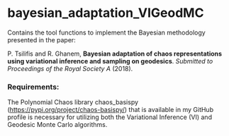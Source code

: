 # bayesian_adaptation_VIGeodMC
Contains the tool functions to implement the Bayesian methodology presented in the paper:

P. Tsilifis and R. Ghanem, **Bayesian adaptation of chaos representations using variational inference and sampling on geodesics**. *Submitted to Proceedings of the Royal Society A* (2018).


### Requirements:
The Polynomial Chaos library chaos_basispy (https://pypi.org/project/chaos-basispy/) that is available in my GitHub profile is necessary for utilizing both the Variational Inference (VI) and Geodesic Monte Carlo algorithms. 
